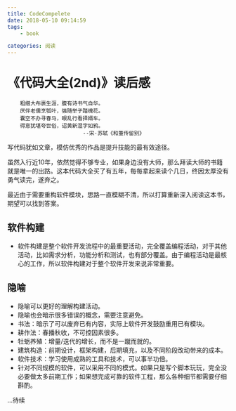 ```yaml
---
title: CodeCompelete
date: 2018-05-10 09:14:59
tags:
    - book

categories: 阅读
---
```


# 《代码大全(2nd)》读后感

```
    粗缯大布裹生涯，腹有诗书气自华。
    厌伴老儒烹瓠叶，强随举子踏槐花。
    囊空不办寻春马，眼乱行看择婿车。
    得意犹堪夸世俗，诏黄新湿字如鸦。 
                        --宋·苏轼《和董传留别》
```

写代码犹如文章，模仿优秀的作品是提升技能的最有效途径。  
  
虽然入行近10年，依然觉得不够专业，如果身边没有大师，那么拜读大师的书籍就是唯一的出路。这本代码大全买了有五年，每每拿起来读个几日，终因太厚没有勇气读完，遂弃之。  

最近由于需要重构软件模块，思路一直模糊不清，所以打算重新深入阅读这本书，期望可以找到答案。

<!--more-->

## 软件构建

* 软件构建是整个软件开发流程中的最重要活动，完全覆盖编程活动，对于其他活动，比如需求分析，功能分析和测试，也有部分覆盖。由于编程活动是最核心的工作，所以软件构建对于整个软件开发来说非常重要。

## 隐喻 

* 隐喻可以更好的理解构建活动。
* 隐喻也会暗示很多错误的概念，需要注意避免。
* 书法：暗示了可以废弃已有内容，实际上软件开发鼓励重用已有模块。
* 耕作法：春播秋收，不可控因素很多。
* 牡蛎养殖：增量/迭代的增长，而不是一蹴而就的。
* 建筑构造：前期设计，框架构建，后期填充，以及不同阶段改动带来的成本。
* 软件技术：学习使用成熟的工具和技术，可以事半功倍。
* 针对不同规模的软件，可以采用不同的模式。如果只是写个脚本玩玩，完全没必要做太多前期工作；如果想完成可靠的软件工程，那么各种细节都需要仔细斟酌。

...待续
